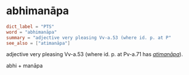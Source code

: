 # abhimanāpa

``` toml
dict_label = "PTS"
word = "abhimanāpa"
summary = "adjective very pleasing Vv-a.53 (where id. p. at P"
see_also = ["atimanāpa"]
```

adjective very pleasing Vv\-a.53 (where id. p. at Pv\-a.71 has *[atimanāpa](atimanāpa.md)*).

abhi \+ manāpa

